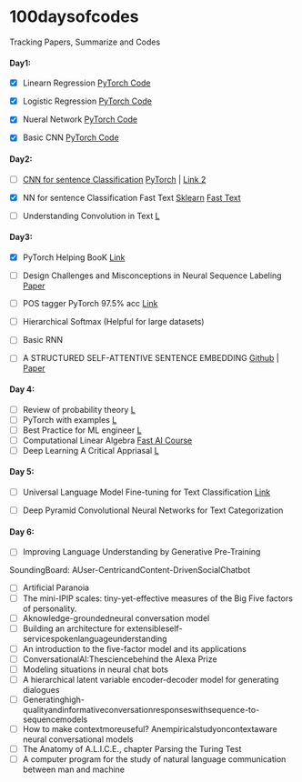 # 100daysofcodes
Tracking Papers, Summarize and Codes 

#### Day1: 
- [x] Linearn Regression [PyTorch Code](https://github.com/ayushmangupta1990/100daysofcodes/blob/master/Linear_Regression.py)
- [x] Logistic Regression [PyTorch Code](https://github.com/ayushmangupta1990/100daysofcodes/blob/master/Logistic_Regression.py)
- [x] Nueral Network [PyTorch Code](https://github.com/ayushmangupta1990/100daysofcodes/blob/master/Neural_Network.py)
- [x] Basic CNN [PyTorch Code](https://github.com/ayushmangupta1990/100daysofcodes/blob/master/convolution_NN.py)


#### Day2: 

- [ ] [CNN for sentence Classification](http://www.aclweb.org/anthology/D14-1181) [PyTorch](https://github.com/kdrl/CNN-Sentence-Classification-PyTorch/blob/master/main.py) |  [Link 2](http://ai.intelligentonlinetools.com/ml/)
- [x] NN for sentence Classification Fast Text [Sklearn](https://github.com/ayushmangupta1990/100daysofcodes/blob/master/Text%20Classifier%20Fast%20Text%20.ipynb) [Fast Text](https://fasttext.cc/docs/en/unsupervised-tutorial.html)

- [ ] Understanding Convolution in Text [L](http://debajyotidatta.github.io/nlp/deep/learning/word-embeddings/2016/11/27/Understanding-Convolutions-In-Text/)


#### Day3: 
- [x] PyTorch Helping BooK [Link](https://github.com/ayushmangupta1990/100daysofcodes/blob/master/helper.md)
- [ ] Design Challenges and Misconceptions in Neural Sequence Labeling [Paper](https://arxiv.org/abs/1806.04470)
- [ ] POS tagger PyTorch 97.5% acc [Link](https://github.com/jkkummerfeld/neural-tagger-tutorial/blob/master/tagger.pt.py)
- [ ] Hierarchical  Softmax (Helpful for large datasets)

- [ ] Basic RNN
- [ ] A STRUCTURED SELF-ATTENTIVE SENTENCE EMBEDDING [Github](https://github.com/kaushalshetty/Structured-Self-Attention/blob/master/classification.py) | [Paper](https://arxiv.org/pdf/1703.03130.pdf)

#### Day 4:
- [ ] Review of probability theory [L](http://cs229.stanford.edu/section/cs229-prob.pdf)
- [ ] PyTorch with examples [L](https://pytorch.org/tutorials/beginner/pytorch_with_examples.html)
- [ ] Best Practice for ML engineer [L](https://developers.google.com/machine-learning/guides/rules-of-ml/)
- [ ] Computational Linear Algebra [Fast AI Course](http://www.fast.ai/2017/07/17/num-lin-alg/)
- [ ] Deep Learning A Critical Appriasal [L](https://arxiv.org/ftp/arxiv/papers/1801/1801.00631.pdf)

#### Day 5:
- [ ] Universal Language Model Fine-tuning for Text Classification [Link](https://arxiv.org/pdf/1801.06146.pdf)
- [ ] Deep Pyramid Convolutional Neural Networks for Text Categorization



#### Day 6:
- [ ] 	Improving Language Understanding by Generative Pre-Training




SoundingBoard: AUser-CentricandContent-DrivenSocialChatbot
- [ ] Artificial Paranoia
- [ ] The mini-IPIP scales: tiny-yet-effective measures of the Big Five factors of personality. 
- [ ] Aknowledge-groundedneural conversation model
- [ ] Building an architecture for extensibleself-servicespokenlanguageunderstanding
- [ ] An introduction to the ﬁve-factor model and its applications
- [ ] ConversationalAI:Thesciencebehind the Alexa Prize
- [ ] Modeling situations in neural chat bots
- [ ] A hierarchical latent variable encoder-decoder model for generating dialogues
- [ ] Generatinghigh-qualityandinformativeconversationresponseswithsequence-to-sequencemodels
- [ ] How to make contextmoreuseful? Anempiricalstudyoncontextaware neural conversational models
- [ ] The Anatomy of A.L.I.C.E., chapter Parsing the Turing Test
- [ ] A computer program for the study of natural language communication between man and machine
